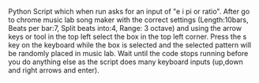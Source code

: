 Python Script which when run asks for an input of "e i pi or ratio". After go to chrome music lab song maker with the correct settings (Length:10bars, Beats per bar:7, Split beats into:4, Range: 3 octave)
and using the arrow keys or tool in the top left select the box in the top left corner. Press the s key on the keyboard while the box is selected and the selected pattern will be randomly placed in music lab.
Wait until the code stops running before you do anything else as the script does many keyboard inputs (up,down and right arrows and enter).
